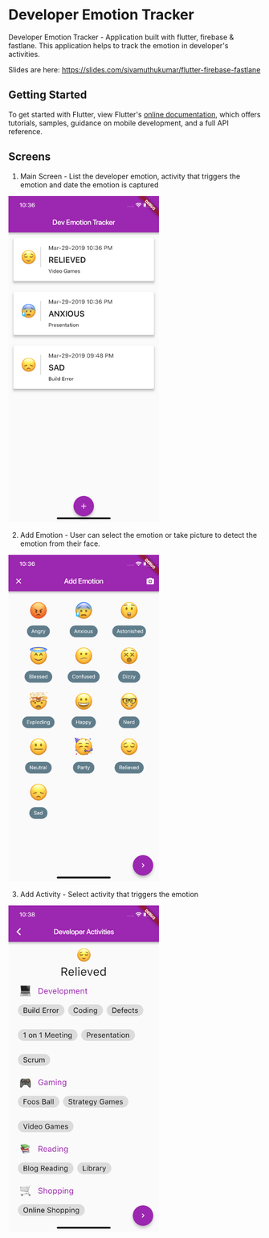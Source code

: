 # Developer Emotion Tracker

Developer Emotion Tracker - Application built with flutter, firebase & fastlane. This application helps to track the emotion in developer's activities. 

Slides are here: https://slides.com/sivamuthukumar/flutter-firebase-fastlane

## Getting Started

To get started with Flutter, view Flutter's [online documentation](https://flutter.io/docs), which offers tutorials, samples, guidance on mobile development, and a full API reference.

## Screens

1. Main Screen - List the developer emotion, activity that triggers the emotion and date the emotion is captured

<img src="docs/1.png" width="300px"></img>

2. Add Emotion - User can select the emotion or take picture to detect the emotion from their face.

<img src="docs/2.png" width="300px"></img>

3. Add Activity - Select activity that triggers the emotion

<img src="docs/3.png" width="300px"></img>

